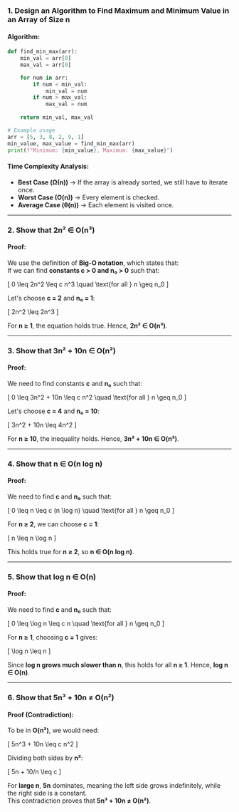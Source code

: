### **1. Design an Algorithm to Find Maximum and Minimum Value in an Array of Size n**  
#### **Algorithm:**
```python
def find_min_max(arr):
    min_val = arr[0]
    max_val = arr[0]

    for num in arr:
        if num < min_val:
            min_val = num
        if num > max_val:
            max_val = num
    
    return min_val, max_val

# Example usage
arr = [5, 3, 8, 2, 9, 1]
min_value, max_value = find_min_max(arr)
print(f"Minimum: {min_value}, Maximum: {max_value}")
```

#### **Time Complexity Analysis:**
- **Best Case (Ω(n))** → If the array is already sorted, we still have to iterate once.
- **Worst Case (O(n))** → Every element is checked.
- **Average Case (θ(n))** → Each element is visited once.

---

### **2. Show that 2n² ∈ O(n³)**
#### **Proof:**
We use the definition of **Big-O notation**, which states that:  
If we can find **constants c > 0 and n₀ > 0** such that:

\[
0 \leq 2n^2 \leq c n^3  \quad \text{for all } n \geq n_0
\]

Let's choose **c = 2** and **n₀ = 1**:

\[
2n^2 \leq 2n^3
\]

For **n ≥ 1**, the equation holds true. Hence, **2n² ∈ O(n³)**.

---

### **3. Show that 3n² + 10n ∈ O(n²)**
#### **Proof:**
We need to find constants **c** and **n₀** such that:

\[
0 \leq 3n^2 + 10n \leq c n^2  \quad \text{for all } n \geq n_0
\]

Let's choose **c = 4** and **n₀ = 10**:

\[
3n^2 + 10n \leq 4n^2
\]

For **n ≥ 10**, the inequality holds. Hence, **3n² + 10n ∈ O(n²)**.

---

### **4. Show that n ∈ O(n log n)**
#### **Proof:**
We need to find **c** and **n₀** such that:

\[
0 \leq n \leq c (n \log n)  \quad \text{for all } n \geq n_0
\]

For **n ≥ 2**, we can choose **c = 1**:

\[
n \leq n \log n
\]

This holds true for **n ≥ 2**, so **n ∈ O(n log n)**.

---

### **5. Show that log n ∈ O(n)**
#### **Proof:**
We need to find **c** and **n₀** such that:

\[
0 \leq \log n \leq c n  \quad \text{for all } n \geq n_0
\]

For **n ≥ 1**, choosing **c = 1** gives:

\[
\log n \leq n
\]

Since **log n grows much slower than n**, this holds for all **n ≥ 1**. Hence, **log n ∈ O(n)**.

---

### **6. Show that 5n³ + 10n ≠ O(n²)**
#### **Proof (Contradiction):**
To be in **O(n²)**, we would need:

\[
5n^3 + 10n \leq c n^2
\]

Dividing both sides by **n²**:

\[
5n + 10/n \leq c
\]

For **large n**, **5n** dominates, meaning the left side grows indefinitely, while the right side is a constant.  
This contradiction proves that **5n³ + 10n ≠ O(n²)**.